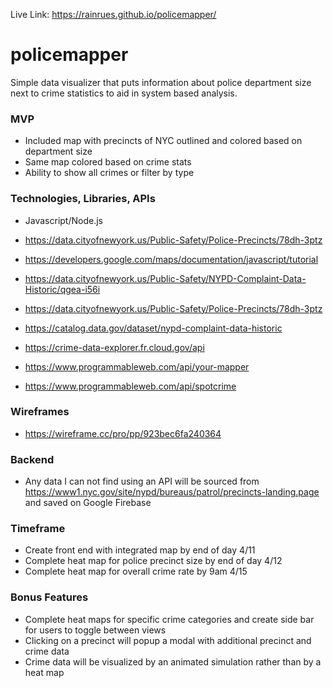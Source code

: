 Live Link: https://rainrues.github.io/policemapper/

# policemapper
Simple data visualizer that puts information about police department size next to crime statistics to aid in system based analysis. 

### MVP
+ Included map with precincts of NYC outlined and colored based on department size
+ Same map colored based on crime stats
+ Ability to show all crimes or filter by type

### Technologies, Libraries, APIs
+ Javascript/Node.js 
+ https://data.cityofnewyork.us/Public-Safety/Police-Precincts/78dh-3ptz

+ https://developers.google.com/maps/documentation/javascript/tutorial
+ https://data.cityofnewyork.us/Public-Safety/NYPD-Complaint-Data-Historic/qgea-i56i
+ https://data.cityofnewyork.us/Public-Safety/Police-Precincts/78dh-3ptz
+ https://catalog.data.gov/dataset/nypd-complaint-data-historic
+ https://crime-data-explorer.fr.cloud.gov/api
+ https://www.programmableweb.com/api/your-mapper
+ https://www.programmableweb.com/api/spotcrime

### Wireframes
+ https://wireframe.cc/pro/pp/923bec6fa240364

### Backend
+ Any data I can not find using an API will be sourced from https://www1.nyc.gov/site/nypd/bureaus/patrol/precincts-landing.page and saved on Google Firebase

### Timeframe
+ Create front end with integrated map by end of day 4/11
+ Complete heat map for police precinct size by end of day 4/12
+ Complete heat map for overall crime rate by 9am 4/15

### Bonus Features
+ Complete heat maps for specific crime categories and create side bar for users to toggle between views
+ Clicking on a precinct will popup a modal with additional precinct and crime data
+ Crime data will be visualized by an animated simulation rather than by a heat map
